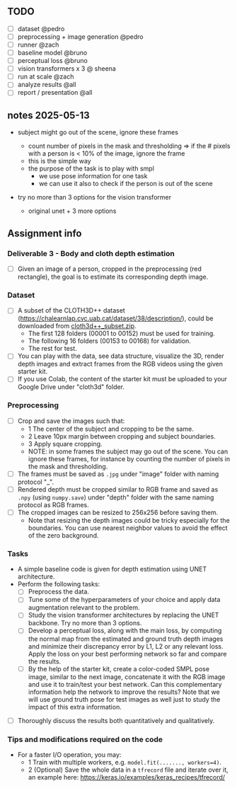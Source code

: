 ## TODO
- [ ] dataset @pedro
- [ ] preprocessing + image generation @pedro
- [ ] runner @zach
- [ ] baseline model @bruno
- [ ] perceptual loss @bruno
- [ ] vision transformers x 3 @ sheena
- [ ] run at scale @zach
- [ ] analyze results @all
- [ ] report / presentation @all

## notes 2025-05-13
- subject might go out of the scene, ignore these frames
  - count number of pixels in the mask and thresholding => if the # pixels with a person is < 10% of the image, ignore the frame
  - this is the simple way
  - the purpose of the task is to play with smpl
    - we use pose information for one task
    - we can use it also to check if the person is out of the scene

- try no more than 3 options for the vision transformer
  - original unet + 3 more options

## Assignment info
### Deliverable 3 - Body and cloth depth estimation
- [ ] Given an image of a person, cropped in the preprocessing (red rectangle), the goal is to estimate its corresponding depth image.

### Dataset
- [ ] A subset of the CLOTH3D++ dataset (https://chalearnlap.cvc.uab.cat/dataset/38/description/), could be downloaded from [cloth3d++_subset.zip](https://cvcuab-my.sharepoint.com/:u:/g/personal/mmadadi_cvc_uab_cat/EaJUHQv5N2dEjvA51WbGLdIB5aVjZfQraF0Fa0tprVMBYA?e=rJv9sZ).
    - The first 128 folders (00001 to 00152) must be used for training.
    - The following 16 folders (00153 to 00168) for validation.
    - The rest for test.
- [ ] You can play with the data, see data structure, visualize the 3D, render depth images and extract frames from the RGB videos using the given starter kit.
- [ ] If you use Colab, the content of the starter kit must be uploaded to your Google Drive under "cloth3d" folder.

### Preprocessing
- [ ] Crop and save the images such that:
    - 1 The center of the subject and cropping to be the same.
    - 2 Leave 10px margin between cropping and subject boundaries.
    - 3 Apply square cropping.
    - NOTE: in some frames the subject may go out of the scene. You can ignore these frames, for instance by counting the number of pixels in the mask and thresholding.
- [ ] The frames must be saved as `.jpg` under "image" folder with naming protocol "<folder name where the video is located>_<frame number>".
- [ ] Rendered depth must be cropped similar to RGB frame and saved as `.npy` (using `numpy.save`) under "depth" folder with the same naming protocol as RGB frames.
- [ ] The cropped images can be resized to 256x256 before saving them.
    - Note that resizing the depth images could be tricky especially for the boundaries. You can use nearest neighbor values to avoid the effect of the zero background.

### Tasks
- A simple baseline code is given for depth estimation using UNET architecture.
- Perform the following tasks:
    - [ ] Preprocess the data.
    - [ ] Tune some of the hyperparameters of your choice and apply data augmentation relevant to the problem.
    - [ ] Study the vision transformer architectures by replacing the UNET backbone. Try no more than 3 options.
    - [ ] Develop a perceptual loss, along with the main loss, by computing the normal map from the estimated and ground truth depth images and minimize their discrepancy error by L1, L2 or any relevant loss. Apply the loss on your best performing network so far and compare the results.
    - [ ] By the help of the starter kit, create a color-coded SMPL pose image, similar to the next image, concatenate it with the RGB image and use it to train/test your best network. Can this complementary information help the network to improve the results? Note that we will use ground truth pose for test images as well just to study the impact of this extra information.
- [ ] Thoroughly discuss the results both quantitatively and qualitatively.

### Tips and modifications required on the code
- For a faster I/O operation, you may:
    - 1 Train with multiple workers, e.g. `model.fit(......., workers=4)`.
    - 2 (Optional) Save the whole data in a `tfrecord` file and iterate over it, an example here: https://keras.io/examples/keras_recipes/tfrecord/
